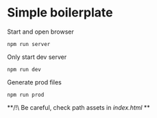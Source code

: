 # Simple boilerplate

Start and open browser
```npm
npm run server
```

Only start dev server
```npm
npm run dev
```
Generate prod files
```npm
npm run prod
```
**/!\\ Be careful, check path assets in *index.html* **
